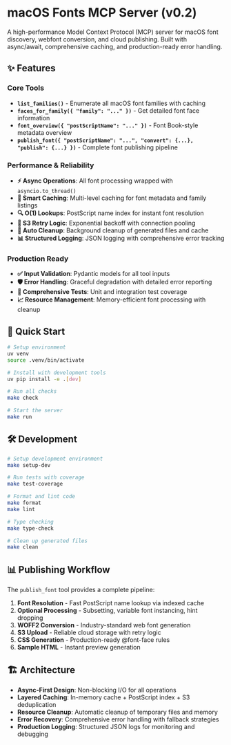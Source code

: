 # macOS Fonts MCP Server (v0.2)

A high-performance Model Context Protocol (MCP) server for macOS font discovery, webfont conversion, and cloud publishing. Built with async/await, comprehensive caching, and production-ready error handling.

## ✨ Features

### Core Tools
- **`list_families()`** - Enumerate all macOS font families with caching
- **`faces_for_family({ "family": "..." })`** - Get detailed font face information
- **`font_overview({ "postScriptName": "..." })`** - Font Book-style metadata overview
- **`publish_font({ "postScriptName": "...", "convert": {...}, "publish": {...} })`** - Complete font publishing pipeline

### Performance & Reliability
- **⚡ Async Operations**: All font processing wrapped with `asyncio.to_thread()`
- **🚀 Smart Caching**: Multi-level caching for font metadata and family listings
- **🔍 O(1) Lookups**: PostScript name index for instant font resolution  
- **🔄 S3 Retry Logic**: Exponential backoff with connection pooling
- **🧹 Auto Cleanup**: Background cleanup of generated files and cache
- **📊 Structured Logging**: JSON logging with comprehensive error tracking

### Production Ready
- **✅ Input Validation**: Pydantic models for all tool inputs
- **🛡️ Error Handling**: Graceful degradation with detailed error reporting
- **🧪 Comprehensive Tests**: Unit and integration test coverage
- **📈 Resource Management**: Memory-efficient font processing with cleanup

## 🚀 Quick Start

```bash
# Setup environment
uv venv
source .venv/bin/activate

# Install with development tools
uv pip install -e .[dev]

# Run all checks
make check

# Start the server
make run
```

## 🛠️ Development

```bash
# Setup development environment
make setup-dev

# Run tests with coverage
make test-coverage

# Format and lint code
make format
make lint

# Type checking
make type-check

# Clean up generated files
make clean
```

## 📊 Publishing Workflow

The `publish_font` tool provides a complete pipeline:

1. **Font Resolution** - Fast PostScript name lookup via indexed cache
2. **Optional Processing** - Subsetting, variable font instancing, hint dropping
3. **WOFF2 Conversion** - Industry-standard web font generation
4. **S3 Upload** - Reliable cloud storage with retry logic
5. **CSS Generation** - Production-ready @font-face rules
6. **Sample HTML** - Instant preview generation

## 🏗️ Architecture

- **Async-First Design**: Non-blocking I/O for all operations
- **Layered Caching**: In-memory cache + PostScript index + S3 deduplication
- **Resource Cleanup**: Automatic cleanup of temporary files and memory
- **Error Recovery**: Comprehensive error handling with fallback strategies
- **Production Logging**: Structured JSON logs for monitoring and debugging
